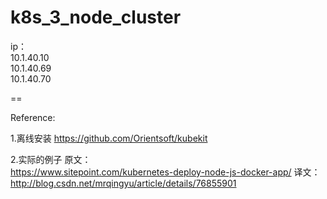 # k8s_3_node_cluster


ip：    
10.1.40.10  
10.1.40.69  
10.1.40.70  

==

Reference:

1.离线安装
https://github.com/Orientsoft/kubekit


2.实际的例子
原文：     
https://www.sitepoint.com/kubernetes-deploy-node-js-docker-app/
译文：    
http://blog.csdn.net/mrqingyu/article/details/76855901



